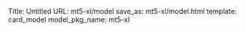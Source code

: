 Title: Untitled
URL: mt5-xl/model
save_as: mt5-xl/model.html
template: card_model
model_pkg_name: mt5-xl

